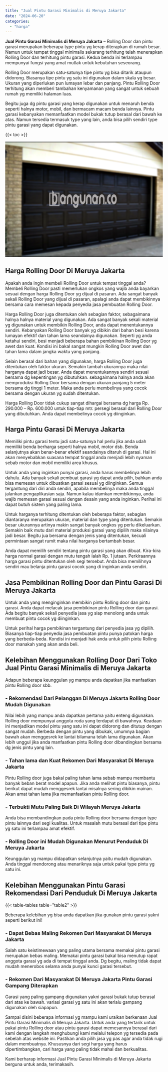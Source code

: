 ```yaml
---
title: "Jual Pintu Garasi Minimalis di Meruya Jakarta"
date: "2024-06-20"
categories: 
  - "harga"
---
```


**Jual Pintu Garasi Minimalis di Meruya Jakarta** – Rolling Door dan pintu garasi merupakan beberapa type pintu yg kerap diterapkan di rumah besar. Namun untuk tempat tinggal minimalis sekarang terhitung telah menerapkan Rolling Door dan terhitung pintu garasi. Kedua benda ini terlampau mempunyai fungsi yang amat mutlak untuk kebutuhan seseorang.

Rolling Door merupakan satu-satunya tipe pintu yg bisa ditarik ataupun didorong. Biasanya tipe pintu yg satu ini digunakan dalam skala yg besar. Ukuran yang diperlukan pun lumayan lebar dan panjang. Pintu Rolling Door terhitung akan memberi tambahan kenyamanan yang sangat untuk sebuah rumah yg memiliki halaman luas.

Begitu juga dg pintu garasi yang kerap digunakan untuk menaruh benda seperti halnya motor, mobil, dan bermacam macam benda lainnya. Pintu garasi kebanyakan memanfaatkan model bukak tutup berasal dari bawah ke atas. Namun tersedia termasuk type yang lain, anda bisa pilih sendiri type pintu garasi yang dapat digunakan.

{{< toc >}}

![Jual Pintu Garasi Minimalis di Meruya Jakarta](/images/pintu-garasi-65.png)

## Harga Rolling Door Di Meruya Jakarta

Apakah anda ingin membeli Rolling Door untuk tempat tinggal anda? Membeli Rolling Door pasti memerlukan ongkos yang wajib anda bayarkan sesuai dengan harga Rolling Door yg dijual di pasaran. Ada sangat banyak sekali Rolling Door yang dijual di pasaran, apalagi anda dapat membikinnya bersama cara memesan kepada penyedia jasa pembuatan Rolling Door.

Harga Rolling Door juga ditentukan oleh sebagian faktor, sebagaimana halnya halnya material yang digunakan. Ada sangat banyak sekali material yg digunakan untuk membikin Rolling Door, anda dapat menentukannya sendiri. Kebanyakan Rolling Door banyak yg dibikin dari bahan besi karena lumayan efektif dan tahan lama seandainya digunakan. Seperti yg anda ketahui sendiri, besi menjadi beberapa bahan pembikinan Rolling Door yg awet dan kuat. Kondisi ini bakal sangat mungkin Rolling Door awet dan tahan lama dalam jangka waktu yang panjang.

Selain berasal dari bahan yang digunakan, harga Rolling Door juga ditentukan oleh faktor ukuran. Semakin tambah ukurannya maka nilai harganya dapat jadi besar. Anda dapat menentukannya sendiri sesuai bersama dg kepentingan yg dibutuhkan. sebagaimana halnya anda akan memproduksi Rolling Door bersama dengan ukuran panjang 5 meter bersama dg tinggi 1 meter. Maka anda perlu membelinya yang cocok bersama dengan ukuran yg sudah ditentukan.

Harga Rolling Door tidak cukup sangat dihargai bersama dg harga Rp. 290.000 – Rp. 600.000 untuk tiap-tiap mtr. persegi berasal dari Rolling Door yang dibutuhkan. Anda dapat membelinya cocok yg diinginkan.

## Harga Pintu Garasi Di Meruya Jakarta

Memiliki pintu garasi tentu jadi satu-satunya hal perlu jika anda udah memiliki benda berharga seperti halnya mobil, motor dsb. Benda selanjutnya akan benar-benar efektif seandainya ditaruh di garasi. Hal ini akan menyebabkan suasana tempat tinggal anda menjadi lebih nyaman sebab motor dan mobil memiliki area khusus.

Untuk anda yang inginkan punyai garasi, anda harus membelinya lebih dahulu. Ada banyak sekali pembuat garasi yg dapat anda pilih, bahkan anda bisa memesan untuk dibuatkan garasi sesuai yg diinginkan. Semua tergantung dari diri anda sendiri, apabila membelinya maka anda tinggal jalankan pengaplikasian saja. Namun kalau idamkan membikinnya, anda wajib memesan garasi sesuai dengan desain yang anda inginkan. Perihal ini dapat butuh sistem yang paling lama.

Untuk harganya terhitung ditentukan oleh beberapa faktor, sebagian diantaranya merupakan ukuran, material dan type yang ditentukan. Semakin besar ukurannya artinya makin sangat banyak ongkos yg perlu dikeluarkan. Semakin baik mutu dari material produksi garasi yang dipilih maka nilainya jadi besar. Begitu jua bersama dengan jenis yang ditentukan, kecuali permintaan sangat rumit maka nilai harganya bertambah besar.

Anda dapat memilih sendiri tentang pintu garasi yang akan dibuat. Kira-kira harga normal garasi dengan mutu tengah ialah Rp. 1 jutaan. Perkiraannya harga garasi pintu ditentukan oleh segi tersebut. Anda bisa memilihnya sendiri mau belanja pintu garasi cocok yang di inginkan anda sendiri.

## Jasa Pembikinan Rolling Door dan Pintu Garasi Di Meruya Jakarta

Untuk anda yang menginginkan membikin pintu Rolling door dan pintu garasi. Anda dapat melacak jasa pembikinan pintu Rolling door dan garasi. Ada begitu banyak sekali penyedia jasa yg siap menolong anda untuk membuat pintu cocok yg diinginkan.

Untuk perihal harga pembikinan tergantung dari penyedia jasa yg dipilih. Biasanya tiap-tiap penyedia jasa pembuatan pintu punya patokan harga yang berbeda-beda. Kondisi ini menjadi hak anda untuk pilih pintu Rolling door manakah yang akan anda beli.

## Kelebihan Menggunakan Rolling Door Dari Toko Jual Pintu Garasi Minimalis di Meruya Jakarta

Adapun beberapa keunggulan yg mampu anda dapatkan jika manfaatkan pintu Rolling door sbb.

### \- Rekomendasi Dari Pelanggan Di Meruya Jakarta Rolling Door Mudah Digunakan

Nilai lebih yang mampu anda dapatkan pertama yaitu enteng digunakan. Rolling door mempunyai anggota roda yang terdapat di bawahnya. Keadaan ini menjadikan model pintu yang satu ini dapat didorong dan ditutup dengan sangat mudah. Berbeda dengan pintu yang dibukak, umumnya bagian bawah akan menggesrek ke lantai bilamana telah lama digunakan. Akan lebih unggul jika anda manfaatkan pintu Rolling door dibandingkan bersama dg jenis pintu yang lain.

### \- Tahan lama dan Kuat Rekomen Dari Masyarakat Di Meruya Jakarta

Pintu Rolling door juga bakal paling tahan lama sebab mampu membantu banyak beban berat model apapun. Jika anda melihat pintu biasanya, pintu berikut dapat mudah menggesrek lantai misalnya sering dibikin mainan. Akan amat tahan lama jika memanfaatkan pintu Rolling door.

### \- Terbukti Mutu Paling Baik Di Wilayah Meruya Jakarta

Anda bisa membandingkan pada pintu Rolling door bersama dengan type pintu lainnya dari segi kualitas. Untuk masalah mutu berasal dari tipe pintu yg satu ini terlampau amat efektif.

### \- Rolling Door ini Mudah Digunakan Menurut Penduduk Di Meruya Jakarta

Keunggulan yg mampu didapatkan selanjutnya yaitu mudah digunakan. Anda tinggal mendorong atau menariknya saja untuk pakai type pintu yg satu ini.

## Kelebihan Menggunakan Pintu Garasi Rekomendasi Dari Penduduk Di Meruya Jakarta

{{< table-tables table="table2" >}}

Beberapa kelebihan yg bisa anda dapatkan jika gunakan pintu garasi yakni seperti berikut ini!

### \- Dapat Bebas Maling Rekomen Dari Masyarakat Di Meruya Jakarta

Salah satu keistimewaan yang paling utama bersama memakai pintu garasi merupakan bebas maling. Memakai pintu garasi bakal bisa menutup rapat anggota garasi yg ada di tempat tinggal anda. Dg begitu, maling tidak dapat mudah menerobos selama anda punyai kunci garasi tersebut.

### \- Rekomen Dari Masyarakat Di Meruya Jakarta Pintu Garasi Gampang Diterapkan

Garasi yang paling gampang digunakan yakni garasi bukak tutup berasal dari atas ke bawah. variasi garasi yg satu ini akan terlalu gampang digunakan oleh siapapun.

Sampai disini beberapa informasi yg mampu kami uraikan berkenaan Jual Pintu Garasi Minimalis di Meruya Jakarta. Untuk anda yang tertarik untuk pakai pintu Rolling door atau pintu garasi dapat memesannya berasal dari kami dengan langkah menghubungi kami melalui telepon yg tersedia pada sebelah atas website ini. Pastikan anda pilih jasa yg pas agar anda tidak rugi dalam membuatnya. Khususnya dari segi harga yang harus dipertimbangkan, cari harga yang paling tidak mahal dan berkualitas.

Kami berharap informasi Jual Pintu Garasi Minimalis di Meruya Jakarta berguna untuk anda, terimakasih.
